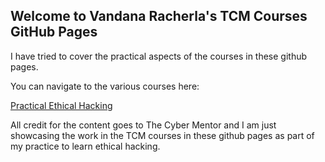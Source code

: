 ## Welcome to Vandana Racherla's TCM Courses GitHub Pages

I have tried to cover the practical aspects of the courses in these github pages.

You can navigate to the various courses here:


[Practical Ethical Hacking](https://vandanarach.github.io/TCM-Courses/PracticalEthicalHacking/index.html)

All credit for the content goes to The Cyber Mentor and I am just showcasing the work in the TCM courses in these github pages as part of my practice to learn ethical hacking.

